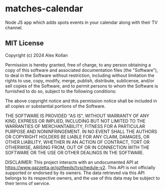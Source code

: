 # matches-calendar
Node JS app which adds spots events in your calendar along with their TV channel.


## MIT License

Copyright (c) 2024 Alex Kollan

Permission is hereby granted, free of charge, to any person obtaining a copy
of this software and associated documentation files (the "Software"), to deal
in the Software without restriction, including without limitation the rights
to use, copy, modify, merge, publish, distribute, sublicense, and/or sell
copies of the Software, and to permit persons to whom the Software is
furnished to do so, subject to the following conditions:

The above copyright notice and this permission notice shall be included in all
copies or substantial portions of the Software.

THE SOFTWARE IS PROVIDED "AS IS", WITHOUT WARRANTY OF ANY KIND, EXPRESS OR
IMPLIED, INCLUDING BUT NOT LIMITED TO THE WARRANTIES OF MERCHANTABILITY,
FITNESS FOR A PARTICULAR PURPOSE AND NONINFRINGEMENT. IN NO EVENT SHALL THE
AUTHORS OR COPYRIGHT HOLDERS BE LIABLE FOR ANY CLAIM, DAMAGES, OR OTHER
LIABILITY, WHETHER IN AN ACTION OF CONTRACT, TORT OR OTHERWISE, ARISING FROM,
OUT OF OR IN CONNECTION WITH THE SOFTWARE OR THE USE OR OTHER DEALINGS IN THE
SOFTWARE.

DISCLAIMER: This project interacts with an undocumented API at https://www.gazzetta.gr/gztfeeds/tvschedule-v2.
This API is not officially supported or endorsed by its owners. The data retrieved via this API belongs
to its respective owners, and the use of this data may be subject to their terms of service.
